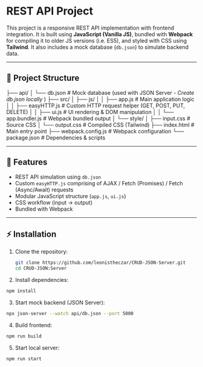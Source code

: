 # REST API Project

This project is a responsive REST API implementation with frontend integration. It is built using **JavaScript (Vanilla JS)**, bundled with **Webpack** for compiling it to older JS versions (i.e. ES5), and styled with CSS using **Tailwind**. It also includes a mock database (`db.json`) to simulate backend data.

---

## 📂 Project Structure
├── api/
│ └── db.json # Mock database (used with JSON Server - *Create db.json locally* )
├── src/
│ ├── js/
│ │ ├── app.js # Main application logic
│ │ ├── easyHTTP.js # Custom HTTP request helper (GET, POST, PUT, DELETE)
│ │ ├── ui.js # UI rendering & DOM manipulation
│ │ └── app.bundler.js # Webpack bundled output
│ └── style/
│ ├── input.css # Source CSS
│ └── output.css # Compiled CSS (Tailwind)
├── index.html # Main entry point
├── webpack.config.js # Webpack configuration
└── package.json # Dependencies & scripts

---

## 🚀 Features

- REST API simulation using `db.json`
- Custom `easyHTTP.js` comprising of  AJAX / Fetch (Promises) / Fetch (Async/Await) requests
- Modular JavaScript structure (`app.js`, `ui.js`)
- CSS workflow (input → output)
- Bundled with Webpack

---

## ⚡ Installation

1. Clone the repository:
   ```bash
   git clone https://github.com/leonistheczar/CRUD-JSON-Server.git
   cd CRUD-JSON:Server
   
2. Install dependencies:

```bash
npm install
```
3. Start mock backend (JSON Server):
```bash
npx json-server --watch api/db.json --port 5000
```
4. Build frontend:
```bash
npm run build
```
5. Start local server:
```bash
npm run start
```

